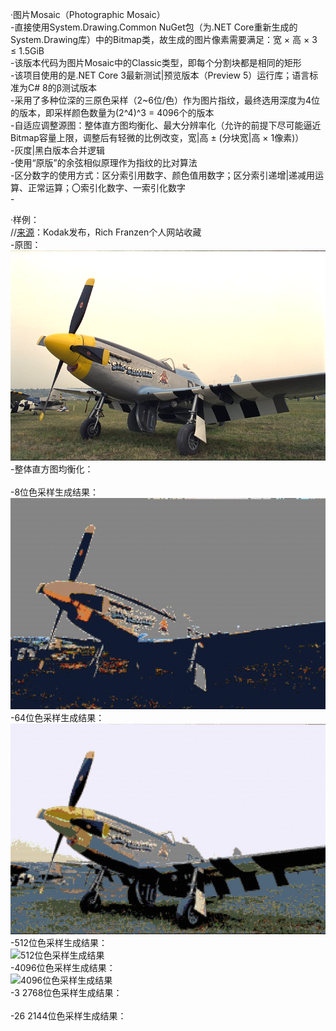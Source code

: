 [//]:# (Microsoft YaHei UI)

·图片Mosaic（Photographic Mosaic）  
\-直接使用System.Drawing.Common NuGet包（为.NET Core重新生成的System.Drawing库）中的Bitmap类，故生成的图片像素需要满足：宽 × 高 × 3 ≤ 1.5GiB  
\-该版本代码为图片Mosaic中的Classic类型，即每个分割块都是相同的矩形  
\-该项目使用的是.NET Core 3最新测试|预览版本（Preview 5）运行库；语言标准为C# 8的β测试版本  
\-采用了多种位深的三原色采样（2~6位/色）作为图片指纹，最终选用深度为4位的版本，即采样颜色数量为(2^4)^3 = 4096个的版本  
\-自适应调整源图：整体直方图均衡化、最大分辨率化（允许的前提下尽可能逼近Bitmap容量上限，调整后有轻微的比例改变，宽|高 ± (分块宽|高 × 1像素)）  
\-灰度|黑白版本合并逻辑  
\-使用“原版”的余弦相似原理作为指纹的比对算法  
\-区分数字的使用方式：区分索引用数字、颜色值用数字；区分索引递增|递减用运算、正常运算；〇索引化数字、一索引化数字  
\-

·样例：  
//[来源](http://r0k.us/graphics/kodak)：Kodak发布，Rich  Franzen个人网站收藏  
\-原图：  
![原图](https://github.com/MetallicPickaxe/Photographic-Mosaic/blob/master/Read%20Me%E7%94%A8%E5%9B%BE/kodim20.png?raw=true)  
\-整体直方图均衡化：  
![]()  
\-8位色采样生成结果：  
![8位色采样生成结果](https://github.com/MetallicPickaxe/Photographic-Mosaic/blob/master/Read%20Me%E7%94%A8%E5%9B%BE/kodim20-Mosaic-8%E8%89%B2%E6%A0%A1%E9%AA%8C.png?raw=true)  
\-64位色采样生成结果：  
![64位色采样生成结果](https://github.com/MetallicPickaxe/Photographic-Mosaic/blob/master/Read%20Me%E7%94%A8%E5%9B%BE/kodim20-Mosaic-64%E8%89%B2%E6%A0%A1%E9%AA%8C.png?raw=true)  
\-512位色采样生成结果：  
![512位色采样生成结果](https://github.com/MetallicPickaxe/Photographic-Mosaic/blob/master/Read%20Me%E7%94%A8%E5%9B%BE/kodim20-Mosaic-512%E8%89%B2%E6%A0%A1%E9%AA%8C.png?raw=true)  
\-4096位色采样生成结果：  
![4096位色采样生成结果](https://github.com/MetallicPickaxe/Photographic-Mosaic/blob/master/Read%20Me%E7%94%A8%E5%9B%BE/kodim20-Mosaic-4096%E8%89%B2%E6%A0%A1%E9%AA%8C.png?raw=true)  
\-3 2768位色采样生成结果：  
![]()  
\-26 2144位色采样生成结果：  
![]()
